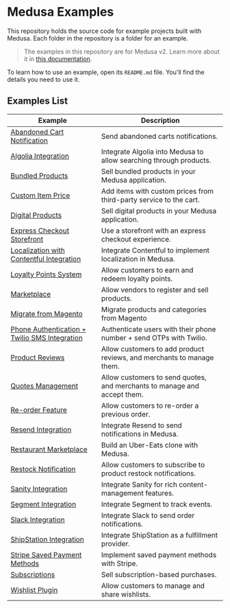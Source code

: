 # Medusa Examples

This repository holds the source code for example projects built with Medusa. Each folder in the repository is a folder for an example.

> The examples in this repository are for Medusa v2. Learn more about it in [this documentation](https://docs.medusajs.com).

To learn how to use an example, open its `README.md` file. You'll find the details you need to use it.

## Examples List

| Example | Description |
|---------|-------------|
| [Abandoned Cart Notification](./abandoned-cart/README.md) | Send abandoned carts notifications. |
| [Algolia Integration](./algolia-integration/README.md) | Integrate Algolia into Medusa to allow searching through products. |
| [Bundled Products](./bundled-products/README.md) | Sell bundled products in your Medusa application. |
| [Custom Item Price](./custom-item-price/README.md) | Add items with custom prices from third-party service to the cart. |
| [Digital Products](./digital-product/README.md) | Sell digital products in your Medusa application. |
| [Express Checkout Storefront](./express-checkout-storefront/README.md) | Use a storefront with an express checkout experience. |
| [Localization with Contentful Integration](./localization-contentful/README.md) | Integrate Contentful to implement localization in Medusa. |
| [Loyalty Points System](./loyalty-points/README.md) | Allow customers to earn and redeem loyalty points. |
| [Marketplace](./marketplace/README.md) | Allow vendors to register and sell products. |
| [Migrate from Magento](./migrate-from-magento/README.md) | Migrate products and categories from Magento |
| [Phone Authentication + Twilio SMS Integration](./phone-auth/README.md) | Authenticate users with their phone number + send OTPs with Twilio. |
| [Product Reviews](./product-reviews/README.md) | Allow customers to add product reviews, and merchants to manage them. |
| [Quotes Management](./quotes-management/README.md) | Allow customers to send quotes, and merchants to manage and accept them. |
| [Re-order Feature](./re-order/README.md) | Allow customers to re-order a previous order. |
| [Resend Integration](./resend-integration/README.md) | Integrate Resend to send notifications in Medusa. |
| [Restaurant Marketplace](./restaurant-marketplace/README.md) | Build an Uber-Eats clone with Medusa. |
| [Restock Notification](./restock-notification/README.md) | Allow customers to subscribe to product restock notifications. |
| [Sanity Integration](./sanity-integration/README.md) | Integrate Sanity for rich content-management features. |
| [Segment Integration](./segment-integration/README.md) | Integrate Segment to track events. |
| [Slack Integration](./slack-integration/README.md) | Integrate Slack to send order notifications. |
| [ShipStation Integration](./shipstation-integration/README.md) | Integrate ShipStation as a fulfillment provider. |
| [Stripe Saved Payment Methods](./stripe-saved-payment/README.md) | Implement saved payment methods with Stripe. |
| [Subscriptions](./subscription/README.md) | Sell subscription-based purchases. |
| [Wishlist Plugin](./wishlist-plugin/README.md) | Allow customers to manage and share wishlists. |
